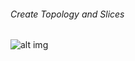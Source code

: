 
###### Create Topology and Slices

![alt img](https://github.com/syaifulahdan/mininet/blob/master/image/Screenshot%20from%202016-04-13%2012:19:29.png)
